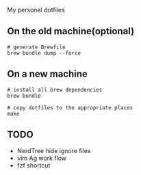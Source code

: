 My personal dotfiles

On the old machine(optional)
---

```
# generate Brewfile
brew bundle dump --force
```

On a new machine
---

```
# install all brew dependencies
brew bundle

# copy dotfiles to the appropriate places
make
```

TODO
---
- NerdTree hide ignore files
- vim Ag work flow
- fzf shortcut

